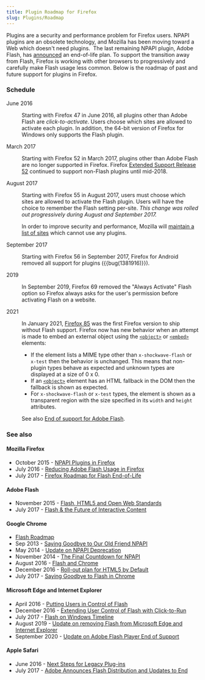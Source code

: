 ```yaml
---
title: Plugin Roadmap for Firefox
slug: Plugins/Roadmap
---
```

<p>Plugins are a security and performance problem for Firefox users. NPAPI plugins are an obsolete technology, and Mozilla has been moving toward a Web which doesn't need plugins.  The last remaining NPAPI plugin, Adobe Flash, has <a href="https://theblog.adobe.com/adobe-flash-update/">announced</a> an end-of-life plan. To support the transition away from Flash, Firefox is working with other browsers to progressively and carefully make Flash usage less common. Below is the roadmap of past and future support for plugins in Firefox.</p>

<h3 id="Schedule">Schedule</h3>

<dl>
 <dt>June 2016</dt>
 <dd><p>Starting with Firefox 47 in June 2016, all plugins other than Adobe Flash are <em>click-to-activate</em>. Users choose which sites are allowed to activate each plugin. In addition, the 64-bit version of Firefox for Windows only supports the Flash plugin.</p></dd>
 <dt>March 2017</dt>
 <dd><p>Starting with Firefox 52 in March 2017, plugins other than Adobe Flash are no longer supported in Firefox. Firefox <a href="https://www.mozilla.org/en-US/firefox/organizations/faq/">Extended Support Release 52</a> continued to support non-Flash plugins until mid-2018.</p></dd>
 <dt>August 2017</dt>
 <dd><p>Starting with Firefox 55 in August 2017, users must choose which sites are allowed to activate the Flash plugin. Users will have the choice to remember the Flash setting per-site. <em>This change was rolled out progressively during August and September 2017.</em></p>

 <p>In order to improve security and performance, Mozilla will <a href="/en-US/docs/Plugins/Blocking_By_Domain">maintain a list of sites</a> which cannot use any plugins.</p></dd>
 <dt>September 2017</dt>
 <dd><p>Starting with Firefox 56 in September 2017, Firefox for Android removed all support for plugins ({{bug(1381916)}}).</p></dd>
 <dt>2019</dt>
 <dd><p>In September 2019, Firefox 69 removed the "Always Activate" Flash option so Firefox always asks for the user's permission before activating Flash on a website.</p></dd>
 <dt>2021</dt>
 <dd><p>In January 2021, <a href="/en-US/docs/Mozilla/Firefox/Releases/85">Firefox 85</a> was the first Firefox version to ship without Flash support. Firefox now has new behavior when an attempt is made to embed an external object using the <code><a href="/en-US/docs/Web/HTML/Element/object">&lt;object&gt;</a></code> or <code><a href="/en-US/docs/Web/HTML/Element/embed">&lt;embed&gt;</a></code> elements:</p>

 <ul>
   <li>If the element lists a MIME type other than <code>x-shockwave-flash</code> or <code>x-test</code> then the behavior is unchanged. This means that non-plugin types behave as expected and unknown types are displayed at a size of 0 x 0.</li>
   <li>If an <code><a href="/en-US/docs/Web/HTML/Element/object">&lt;object&gt;</a></code> element has an HTML fallback in the DOM then the fallback is shown as expected.</li>
   <li>For <code>x-shockwave-flash</code> or <code>x-test</code> types, the element is shown as a transparent region with the size specified in its <code>width</code> and <code>height</code> attributes.</li>
  </ul>

 <p>See also <a href="https://support.mozilla.org/en-US/kb/end-support-adobe-flash">End of support for Adobe Flash</a>.</p>
 </dd>
</dl>

<h3 id="See_also">See also</h3>

<h4 id="Mozilla_Firefox">Mozilla Firefox</h4>

<ul>
 <li>October 2015 - <a href="https://blog.mozilla.org/futurereleases/2015/10/08/npapi-plugins-in-firefox/">NPAPI Plugins in Firefox</a></li>
 <li>July 2016 - <a href="https://blog.mozilla.org/futurereleases/2016/07/20/reducing-adobe-flash-usage-in-firefox/">Reducing Adobe Flash Usage in Firefox</a></li>
 <li>July 2017 - <a href="https://blog.mozilla.org/futurereleases/2017/07/25/firefox-roadmap-flash-end-life/">Firefox Roadmap for Flash End-of-Life</a></li>
</ul>

<h4 id="Adobe_Flash">Adobe Flash</h4>

<ul>
 <li>November 2015 - <a href="https://theblog.adobe.com/flash-html5-and-open-web-standards/">Flash, HTML5 and Open Web Standards</a></li>
 <li>July 2017 - <a href="https://theblog.adobe.com/adobe-flash-update/">Flash &amp; the Future of Interactive Content</a></li>
</ul>

<h4 id="Google_Chrome">Google Chrome</h4>

<ul>
 <li><a href="https://sites.google.com/a/chromium.org/dev/flash-roadmap">Flash Roadmap</a></li>
 <li>Sep 2013 - <a href="https://blog.chromium.org/2013/09/saying-goodbye-to-our-old-friend-npapi.html">Saying Goodbye to Our Old Friend NPAPI</a></li>
 <li>May 2014 - <a href="https://blog.chromium.org/2014/05/update-on-npapi-deprecation.html">Update on NPAPI Deprecation</a></li>
 <li>November 2014 - <a href="https://blog.chromium.org/2014/11/the-final-countdown-for-npapi.html">The Final Countdown for NPAPI</a></li>
 <li>August 2016 - <a href="https://blog.google/products/chrome/flash-and-chrome/">Flash and Chrome</a></li>
 <li>December 2016 - <a href="https://blog.chromium.org/2016/12/roll-out-plan-for-html5-by-default.html">Roll-out plan for HTML5 by Default</a></li>
 <li>July 2017 - <a href="https://www.blog.google/products/chrome/saying-goodbye-flash-chrome/">Saying Goodbye to Flash in Chrome</a></li>
</ul>

<h4 id="Microsoft_Edge_and_Internet_Explorer">Microsoft Edge and Internet Explorer</h4>

<ul>
 <li>April 2016 - <a href="https://blogs.windows.com/msedgedev/2016/04/07/putting-users-in-control-of-flash/">Putting Users in Control of Flash</a></li>
 <li>December 2016 - <a href="https://blogs.windows.com/msedgedev/2016/12/14/edge-flash-click-run/">Extending User Control of Flash with Click-to-Run</a></li>
 <li>July 2017 - <a href="https://blogs.windows.com/msedgedev/2017/07/25/flash-on-windows-timeline/">Flash on Windows Timeline</a></li>
 <li>August 2019 - <a href="https://blogs.windows.com/msedgedev/2019/08/30/update-removing-flash-microsoft-edge-internet-explorer/">Update on removing Flash from Microsoft Edge and Internet Explorer</a></li>
 <li>September 2020 - <a href="https://blogs.windows.com/msedgedev/2020/09/04/update-adobe-flash-end-support/">Update on Adobe Flash Player End of Support </a></li>
</ul>

<h4 id="Apple_Safari">Apple Safari</h4>

<ul>
 <li>June 2016 - <a href="https://webkit.org/blog/6589/next-steps-for-legacy-plug-ins/">Next Steps for Legacy Plug-ins</a></li>
 <li>July 2017 - <a href="https://webkit.org/blog/7839/adobe-announces-flash-distribution-and-updates-to-end/">Adobe Announces Flash Distribution and Updates to End</a></li>
</ul>
